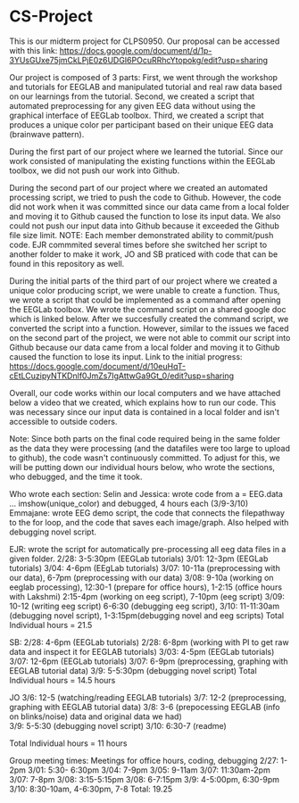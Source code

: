# CS-Project
This is our midterm project for CLPS0950.
Our proposal can be accessed with this link: https://docs.google.com/document/d/1p-3YUsGUxe75jmCkLPjE0z6UDGI6POcuRRhcYtopokg/edit?usp=sharing

Our project is composed of 3 parts:
First, we went through the workshop and tutorials for EEGLAB and manipulated tutorial and real raw data based on our learnings from the tutorial.
Second, we created a script that automated preprocessing for any given EEG data without using the graphical interface of EEGLab toolbox.
Third, we created a script that produces a unique color per participant based on their unique EEG data (brainwave pattern).

During the first part of our project where we learned the tutorial. Since our work consisted of manipulating the existing functions within the EEGLab toolbox, we did not push our work into Github.

During the second part of our project where we created an automated processing script, we tried to push the code to Github. However, the code did not work when it was committed since our data came from a local folder and moving it to Github caused the function to lose its input data. We also could not push our input data into Github because it exceeded the Github file size limit.
    NOTE: Each member demonstrated ability to commit/push code. EJR commmited several times before she switched her script to another folder to make it work, JO and SB praticed with code that can be found in this repository as well. 

During the initial parts of the third part of our project where we created a unique color producing script, we were unable to create a function. Thus, we wrote a script that could be implemented as a command after opening the EEGLab toolbox. We wrote the command script on a shared google doc which is linked below. After we succesfully created the command script, we converted the script into a function. However, similar to the issues we faced on the second part of the project, we were not able to commit our script into Github because our data came from a local folder and moving it to Github caused the function to lose its input.
Link to the initial progress: https://docs.google.com/document/d/10euHqT-cEtLCuzipyNTKDnlf0JmZs7IgAttwGa9Gt_0/edit?usp=sharing

Overall, our code works within our local computers and we have attached below a video that we created, which explains how to run our code. This was necessary since our input data is contained in a local folder and isn't accessible to outside coders.

Note: Since both parts on the final code required being in the same folder as the data they were processing (and the datafiles were too large to upload to github), the code wasn't continuously committed. To adjust for this, we will be putting down our individual hours below, who wrote the sections, who debugged, and the time it took.

Who wrote each section: 
Selin and Jessica: wrote code from a = EEG.data ... imshow(unique_color) and debugged, 4 hours each (3/9-3/10)
Emmajane: wrote EEG demo script, the code that connects the filepathway to the for loop, and the code that saves each image/graph. Also helped with debugging novel script.


EJR: wrote the script for automatically pre-processing all eeg data files in a given folder. 
2/28: 3-5:30pm (EEGLab tutorials)
3/01: 12-3pm (EEGLab tutorials)
3/04: 4-6pm (EEgLab tutorials)
3/07: 10-11a (preprocessing with our data), 6-7pm (preprocessing with our data)
3/08: 9-10a (working on eeglab processing), 12:30-1 (prepare for office hours), 1-2:15 (office hours with Lakshmi) 2:15-4pm (working on eeg script), 7-10pm (eeg script)
3/09: 10-12 (writing eeg script) 6-6:30 (debugging eeg script), 
3/10: 11-11:30am (debugging novel script), 1-3:15pm(debugging novel and eeg scripts)
Total Individual hours = 21.5

SB:
2/28: 4-6pm (EEGLab tutorials)
2/28: 6-8pm (working with PI to get raw data and inspect it for EEGLAB tutorials)
3/03: 4-5pm (EEGLab tutorials)
3/07: 12-6pm (EEGLab tutorials)
3/07: 6-9pm (preprocessing, graphing with EEGLAB tutorial data)
3/9: 5-5:30pm (debugging novel script)
Total Individual hours = 14.5 hours

JO
3/6: 12-5 (watching/reading EEGLAB tutorials)
3/7: 12-2 (preprocessing, graphing with EEGLAB tutorial data)
3/8: 3-6 (prepocessing EEGLAB (info on blinks/noise) data and original data we had)  
3/9: 5-5:30 (debugging novel script)
3/10: 6:30-7 (readme)

Total Individual hours = 11 hours


Group meeting times: Meetings for office hours, coding, debugging 
2/27: 1-2pm
3/01: 5:30- 6:30pm
3/04: 7-9pm
3/05: 9-11am 
3/07: 11:30am-2pm 
3/07: 7-8pm 
3/08: 3:15-5:15pm 
3/08: 6-7:15pm 
3/9: 4-5:00pm, 6:30-9pm 
3/10: 8:30-10am, 4-6:30pm, 7-8
Total: 19.25









